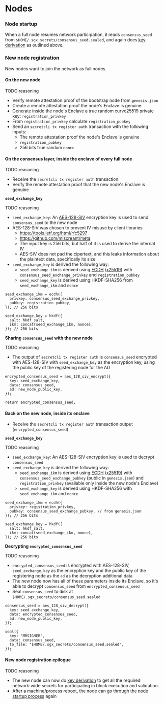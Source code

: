 # Nodes

### Node startup <a href="#node-startup" id="node-startup"></a>

When a full node resumes network participation, it reads `consensus_seed` from `$HOME/.sgx_secrets/consensus_seed.sealed`, and again does [key derivation](https://docs.scrt.network/protocol/encryption-specs.html#Key-Derivation) as outlined above.

### New node registration <a href="#new-node-registration" id="new-node-registration"></a>

New nodes want to join the network as full nodes.

#### On the new node <a href="#on-the-new-node" id="on-the-new-node"></a>

TODO reasoning

* Verify remote attestation proof of the bootstrap node from `genesis.json`
* Create a remote attestation proof the node's Enclave is genuine
* Generate inside the node's Enclave a true random curve25519 private key: `registration_privkey`
* From `registration_privkey` calculate `registration_pubkey`
* Send an `secretcli tx register auth` transaction with the following inputs:
  * The remote attestation proof the node's Enclave is genuine
  * `registration_pubkey`
  * 256 bits true random `nonce`

#### On the consensus layer, inside the enclave of every full node <a href="#on-the-consensus-layer-inside-the-enclave-of-every-full-node" id="on-the-consensus-layer-inside-the-enclave-of-every-full-node"></a>

TODO reasoning

* Receive the `secretcli tx register auth` transaction
* Verify the remote attestation proof that the new node's Enclave is genuine

**`seed_exchange_key`**

TODO reasoning

* `seed_exchange_key`: An [AES-128-SIV](https://tools.ietf.org/html/rfc5297) encryption key is used to send `consensus_seed` to the new node
* AES-128-SIV was chosen to prevent IV misuse by client libraries
  * https://tools.ietf.org/html/rfc5297
  * https://github.com/miscreant/meta
  * The input key is 256 bits, but half of it is used to derive the internal IV
  * AES-SIV does not pad the cipertext, and this leaks information about the plaintext data, specifically its size
* `seed_exchange_key` is derived the following way:
  * `seed_exchange_ikm` is derived using [ECDH](https://en.wikipedia.org/wiki/Elliptic-curve\_Diffie%E2%80%93Hellman) ([x25519](https://tools.ietf.org/html/rfc7748#section-6)) with `consensus_seed_exchange_privkey` and `registration_pubkey`
  * `seed_exchange_key` is derived using HKDF-SHA256 from `seed_exchange_ikm` and `nonce`

```
seed_exchange_ikm = ecdh({
  privkey: consensus_seed_exchange_privkey,
  pubkey: registration_pubkey,
}); // 256 bits

seed_exchange_key = hkdf({
  salt: hkdf_salt,
  ikm: concat(seed_exchange_ikm, nonce),
}); // 256 bits
```

**Sharing `consensus_seed` with the new node**

TODO reasoning

* The output of `secretcli tx register auth` is `consensus_seed` encrypted with AES-128-SIV with `seed_exchange_key` as the encryption key, using the public key of the registering node for the AD

```
encrypted_consensus_seed = aes_128_siv_encrypt({
  key: seed_exchange_key,
  data: consensus_seed,
  ad: new_node_public_key,
});

return encrypted_consensus_seed;
```

#### Back on the new node, inside its enclave <a href="#back-on-the-new-node-inside-its-enclave" id="back-on-the-new-node-inside-its-enclave"></a>

* Receive the `secretcli tx register auth` transaction output (`encrypted_consensus_seed`)

**`seed_exchange_key`**

TODO reasoning

* `seed_exchange_key`: An AES-128-SIV encryption key is used to decrypt `consensus_seed`
* `seed_exchange_key` is derived the following way:
  * `seed_exchange_ikm` is derived using [ECDH](https://en.wikipedia.org/wiki/Elliptic-curve\_Diffie%E2%80%93Hellman) ([x25519](https://tools.ietf.org/html/rfc7748#section-6)) with `consensus_seed_exchange_pubkey` (public in `genesis.json`) and `registration_privkey` (available only inside the new node's Enclave)
  * `seed_exchange_key` is derived using HKDF-SHA256 with `seed_exchange_ikm` and `nonce`

```
seed_exchange_ikm = ecdh({
  privkey: registration_privkey,
  pubkey: consensus_seed_exchange_pubkey, // from genesis.json
}); // 256 bits

seed_exchange_key = hkdf({
  salt: hkdf_salt,
  ikm: concat(seed_exchange_ikm, nonce),
}); // 256 bits
```

**Decrypting `encrypted_consensus_seed`**

TODO reasoning

* `encrypted_consensus_seed` is encrypted with AES-128-SIV, `seed_exchange_key` as the encryption key and the public key of the registering node as the `ad` as the decryption additional data
* The new node now has all of these parameters inside its Enclave, so it's able to decrypt `consensus_seed` from `encrypted_consensus_seed`
* Seal `consensus_seed` to disk at `$HOME/.sgx_secrets/consensus_seed.sealed`

```
consensus_seed = aes_128_siv_decrypt({
  key: seed_exchange_key,
  data: encrypted_consensus_seed,
  ad: new_node_public_key,
});

seal({
  key: "MRSIGNER",
  data: consensus_seed,
  to_file: "$HOME/.sgx_secrets/consensus_seed.sealed",
});
```

#### New node registration epilogue <a href="#new-node-registration-epilogue" id="new-node-registration-epilogue"></a>

TODO reasoning

* The new node can now do [key derivation](https://docs.scrt.network/protocol/encryption-specs.html#key-derivation) to get all the required network-wide secrets for participating in block execution and validation.
* After a machine/process reboot, the node can go through the [node startup process](https://docs.scrt.network/protocol/encryption-specs.html#node-startup) again

